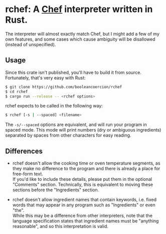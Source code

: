 # rchef: A [Chef](https://dangermouse.net/esoteric/chef.html) interpreter written in Rust.

The interpreter will almost exactly match Chef, but I might add a few of my own features, and some cases which cause ambiguity will be disallowed (instead of unspecified).

## Usage
Since this crate isn't published, you'll have to build it from source. Fortunately, that's very easy with Rust:
```sh
$ git clone https://github.com/booleancoercion/rchef
$ cd rchef
$ cargo run --release -- <rchef options>
```

rchef expects to be called in the following way:
```sh
$ rchef [-s | --spaced] <filename>
```
The `-s/--spaced` options are equivalent, and will run your program in spaced mode. This mode will print numbers (dry or ambiguous ingredients) separated by spaces from other characters for easy reading.

## Differences
- rchef doesn't allow the cooking time or oven temperature segments, as they make no difference to the program and there is already a place for free-form text.  
If you'd like to include these details, please put them in the optional "Comments" section. Technically, this is equivalent to moving these sections before the "Ingredients" section.

- rchef doesn't allow ingredient names that contain keywords, i.e. fixed words that may appear in any program such as "Ingredients" or even "the".  
While this may be a difference from other interpreters, note that the language specification states that ingredient names
must be "anything reasonable", and so this interpretation is valid.
